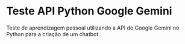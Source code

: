 <h1>Teste API Python Google Gemini</h1>

<p>Teste de aprendizagem pessoal utilizando a API do Google Gemini no Python para a criação de um chatbot.</p>
